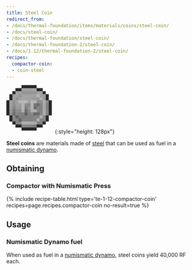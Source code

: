 ```yaml
---
title: Steel Coin
redirect_from:
- /docs/thermal-foundation/items/materials/coins/steel-coin/
- /docs/steel-coin/
- /docs/thermal-foundation/steel-coin/
- /docs/thermal-foundation-2/steel-coin/
- /docs/1.12/thermal-foundation-2/steel-coin/
recipes:
  compactor-coin:
  - coin-steel
---
```


![Steel coin](/assets/images/thermal-foundation-2/coin-steel.png){:style="height: 128px"}


**Steel coins** are materials made of [steel](../steel-ingot/) that can be
used as fuel in a [numismatic dynamo](../../thermal-expansion/numismatic-dynamo/).


Obtaining
---------

### Compactor with Numismatic Press
{% include recipe-table.html type='te-1-12-compactor-coin' recipes=page.recipes.compactor-coin no-result=true %}


Usage
-----

### Numismatic Dynamo fuel
When used as fuel in a [numismatic dynamo](../../thermal-expansion/numismatic-dynamo/), steel
coins yield 40,000 RF each.
